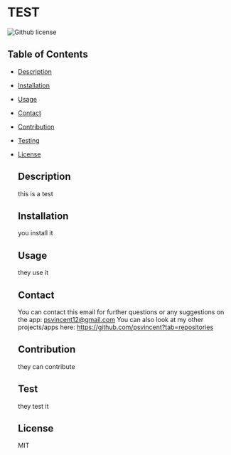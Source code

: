 # TEST

  ![Github license](http://img.shields.io/badge/license-M-blue.svg)

## Table of Contents
* [Description](#description)
* [Installation](#installation)
* [Usage](#usage)
* [Contact](#email)
* [Contribution](#contribution)
* [Testing](#test)
* [License](#license)

  ## Description
  this is a test

  ## Installation
  you install it

  ## Usage
  they use it

  ## Contact 
  You can contact this email for further questions or any suggestions on the app: psvincent12@gmail.com
  You can also look at my other projects/apps here: https://github.com/psvincent?tab=repositories

  ## Contribution
  they can contribute

  ## Test
  they test it 

  ## License
  MIT


